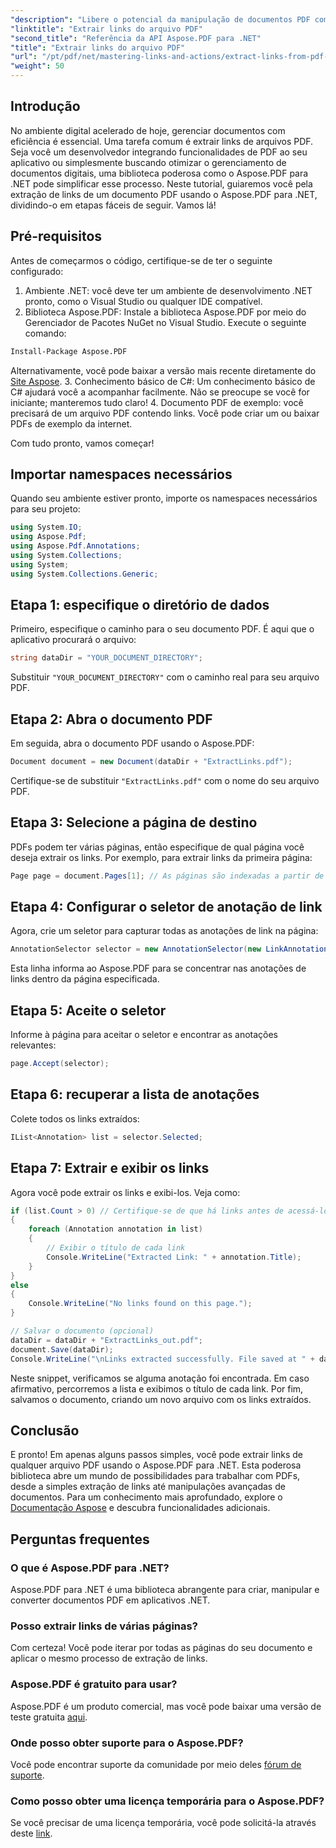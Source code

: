 ```yaml
---
"description": "Libere o potencial da manipulação de documentos PDF com nosso guia completo sobre como extrair links usando o Aspose.PDF para .NET. Este tutorial fornece instruções detalhadas passo a passo."
"linktitle": "Extrair links do arquivo PDF"
"second_title": "Referência da API Aspose.PDF para .NET"
"title": "Extrair links do arquivo PDF"
"url": "/pt/pdf/net/mastering-links-and-actions/extract-links-from-pdf-file/"
"weight": 50
---
```


## Introdução

No ambiente digital acelerado de hoje, gerenciar documentos com eficiência é essencial. Uma tarefa comum é extrair links de arquivos PDF. Seja você um desenvolvedor integrando funcionalidades de PDF ao seu aplicativo ou simplesmente buscando otimizar o gerenciamento de documentos digitais, uma biblioteca poderosa como o Aspose.PDF para .NET pode simplificar esse processo. Neste tutorial, guiaremos você pela extração de links de um documento PDF usando o Aspose.PDF para .NET, dividindo-o em etapas fáceis de seguir. Vamos lá!

## Pré-requisitos

Antes de começarmos o código, certifique-se de ter o seguinte configurado:

1. Ambiente .NET: você deve ter um ambiente de desenvolvimento .NET pronto, como o Visual Studio ou qualquer IDE compatível.
2. Biblioteca Aspose.PDF: Instale a biblioteca Aspose.PDF por meio do Gerenciador de Pacotes NuGet no Visual Studio. Execute o seguinte comando:
```bash
Install-Package Aspose.PDF
```
Alternativamente, você pode baixar a versão mais recente diretamente do [Site Aspose](https://releases.aspose.com/pdf/net/).
3. Conhecimento básico de C#: Um conhecimento básico de C# ajudará você a acompanhar facilmente. Não se preocupe se você for iniciante; manteremos tudo claro!
4. Documento PDF de exemplo: você precisará de um arquivo PDF contendo links. Você pode criar um ou baixar PDFs de exemplo da internet.

Com tudo pronto, vamos começar!

## Importar namespaces necessários

Quando seu ambiente estiver pronto, importe os namespaces necessários para seu projeto:

```csharp
using System.IO;
using Aspose.Pdf;
using Aspose.Pdf.Annotations;
using System.Collections;
using System;
using System.Collections.Generic;
```

## Etapa 1: especifique o diretório de dados

Primeiro, especifique o caminho para o seu documento PDF. É aqui que o aplicativo procurará o arquivo:

```csharp
string dataDir = "YOUR_DOCUMENT_DIRECTORY";
```

Substituir `"YOUR_DOCUMENT_DIRECTORY"` com o caminho real para seu arquivo PDF.

## Etapa 2: Abra o documento PDF

Em seguida, abra o documento PDF usando o Aspose.PDF:

```csharp
Document document = new Document(dataDir + "ExtractLinks.pdf");
```

Certifique-se de substituir `"ExtractLinks.pdf"` com o nome do seu arquivo PDF.

## Etapa 3: Selecione a página de destino

PDFs podem ter várias páginas, então especifique de qual página você deseja extrair os links. Por exemplo, para extrair links da primeira página:

```csharp
Page page = document.Pages[1]; // As páginas são indexadas a partir de 1
```

## Etapa 4: Configurar o seletor de anotação de link

Agora, crie um seletor para capturar todas as anotações de link na página:

```csharp
AnnotationSelector selector = new AnnotationSelector(new LinkAnnotation(page, Aspose.Pdf.Rectangle.Trivial));
```

Esta linha informa ao Aspose.PDF para se concentrar nas anotações de links dentro da página especificada.

## Etapa 5: Aceite o seletor

Informe à página para aceitar o seletor e encontrar as anotações relevantes:

```csharp
page.Accept(selector);
```

## Etapa 6: recuperar a lista de anotações

Colete todos os links extraídos:

```csharp
IList<Annotation> list = selector.Selected;
```

## Etapa 7: Extrair e exibir os links

Agora você pode extrair os links e exibi-los. Veja como:

```csharp
if (list.Count > 0) // Certifique-se de que há links antes de acessá-los
{
    foreach (Annotation annotation in list)
    {
        // Exibir o título de cada link
        Console.WriteLine("Extracted Link: " + annotation.Title);
    }
}
else
{
    Console.WriteLine("No links found on this page.");
}

// Salvar o documento (opcional)
dataDir = dataDir + "ExtractLinks_out.pdf";
document.Save(dataDir);
Console.WriteLine("\nLinks extracted successfully. File saved at " + dataDir);
```

Neste snippet, verificamos se alguma anotação foi encontrada. Em caso afirmativo, percorremos a lista e exibimos o título de cada link. Por fim, salvamos o documento, criando um novo arquivo com os links extraídos.

## Conclusão

E pronto! Em apenas alguns passos simples, você pode extrair links de qualquer arquivo PDF usando o Aspose.PDF para .NET. Esta poderosa biblioteca abre um mundo de possibilidades para trabalhar com PDFs, desde a simples extração de links até manipulações avançadas de documentos. Para um conhecimento mais aprofundado, explore o [Documentação Aspose](https://reference.aspose.com/pdf/net/) e descubra funcionalidades adicionais.

## Perguntas frequentes

### O que é Aspose.PDF para .NET?
Aspose.PDF para .NET é uma biblioteca abrangente para criar, manipular e converter documentos PDF em aplicativos .NET.

### Posso extrair links de várias páginas?
Com certeza! Você pode iterar por todas as páginas do seu documento e aplicar o mesmo processo de extração de links.

### Aspose.PDF é gratuito para usar?
Aspose.PDF é um produto comercial, mas você pode baixar uma versão de teste gratuita [aqui](https://releases.aspose.com/).

### Onde posso obter suporte para o Aspose.PDF?
Você pode encontrar suporte da comunidade por meio deles [fórum de suporte](https://forum.aspose.com/c/pdf/10).

### Como posso obter uma licença temporária para o Aspose.PDF?
Se você precisar de uma licença temporária, você pode solicitá-la através deste [link](https://purchase.aspose.com/temporary-license/).